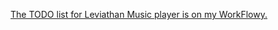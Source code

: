 [The TODO list for Leviathan Music player is on my WorkFlowy.](https://bit.ly/leviathan-music-player-todo)

